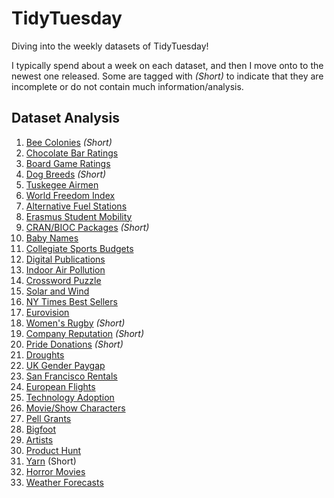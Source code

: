 # TidyTuesday
Diving into the weekly datasets of TidyTuesday! 

I typically spend about a week on each dataset, and then I move onto to the newest one released. Some are tagged with *(Short)* to indicate that they are incomplete or do not contain much information/analysis.

## Dataset Analysis

1. [Bee Colonies](https://github.com/MattHondrakis/TidyTuesday/blob/main/01-11-22/Bees.md) *(Short)*
2. [Chocolate Bar Ratings](https://github.com/MattHondrakis/TidyTuesday/blob/main/01-18-22/Chocolate.md)
3. [Board Game Ratings](https://github.com/MattHondrakis/TidyTuesday/blob/main/01-25-22/BoardGames.md)
4. [Dog Breeds](https://github.com/MattHondrakis/TidyTuesday/blob/main/02-01-22/DogBreeds.md) *(Short)*
5. [Tuskegee Airmen](https://github.com/MattHondrakis/TidyTuesday/blob/main/02-08-22/Airmen.md)
6. [World Freedom Index](https://github.com/MattHondrakis/TidyTuesday/blob/main/02-22-22/Freedom.md)
7. [Alternative Fuel Stations](https://github.com/MattHondrakis/TidyTuesday/blob/main/03-01-22/Stations.md)
8. [Erasmus Student Mobility](https://github.com/MattHondrakis/TidyTuesday/blob/main/03-08-22/Erasmus.md)
9. [CRAN/BIOC Packages](https://github.com/MattHondrakis/TidyTuesday/blob/main/03-15-22/Packages.md) *(Short)*
10. [Baby Names](https://github.com/MattHondrakis/TidyTuesday/blob/main/03-22-22/BabyNames.md)
11. [Collegiate Sports Budgets](https://github.com/MattHondrakis/TidyTuesday/blob/main/03-29-22/Sports.md) 
12. [Digital Publications](https://github.com/MattHondrakis/TidyTuesday/blob/main/04-05-22/Publications.md)
13. [Indoor Air Pollution](https://github.com/MattHondrakis/TidyTuesday/blob/main/04-12-22/Indoor-Pollution.md)
14. [Crossword Puzzle](https://github.com/MattHondrakis/TidyTuesday/blob/main/04-19-22/Crossword-Puzzle.md)
15. [Solar and Wind](https://github.com/MattHondrakis/TidyTuesday/blob/main/05-03-22/Solar-and-Wind.md)
16. [NY Times Best Sellers](https://github.com/MattHondrakis/TidyTuesday/blob/main/05-10-22/NYT-Best-Sellers.md)
17. [Eurovision](https://github.com/MattHondrakis/TidyTuesday/blob/main/05-17-22/Eurovision.md)
18. [Women's Rugby](https://github.com/MattHondrakis/TidyTuesday/blob/main/05-24-22/Women-s-Rugby.md) *(Short)*
19. [Company Reputation](https://github.com/MattHondrakis/TidyTuesday/blob/main/05-31-22/Company-Reputation.md) *(Short)*
20. [Pride Donations](https://github.com/MattHondrakis/TidyTuesday/blob/main/06-07-22/Pride-Donations.md) *(Short)*
21. [Droughts](https://github.com/MattHondrakis/TidyTuesday/blob/main/06-14-22/Drought.md)
22. [UK Gender Paygap](https://github.com/MattHondrakis/TidyTuesday/blob/main/06-28-22/Paygap.md)
23. [San Francisco Rentals](https://github.com/MattHondrakis/TidyTuesday/blob/main/07-05-22/San-Fransisco-Rentals.md)
24. [European Flights](https://github.com/MattHondrakis/TidyTuesday/blob/main/07-12-22/European-Flights.md)
25. [Technology Adoption](https://github.com/MattHondrakis/TidyTuesday/blob/main/07-19-22/Technology.md)
26. [Movie/Show Characters](https://github.com/MattHondrakis/TidyTuesday/blob/main/08-16-22/Characters.md) 
27. [Pell Grants](https://github.com/MattHondrakis/TidyTuesday/blob/main/08-30-22/Pell-Grants.md)
28. [Bigfoot](https://github.com/MattHondrakis/TidyTuesday/blob/main/09-13-22/Bigfoot.md)
29. [Artists](https://github.com/MattHondrakis/TidyTuesday/blob/main/09-27-22/Artists.md)
30. [Product Hunt](https://github.com/MattHondrakis/TidyTuesday/blob/main/10-4-22/Product.md)
31. [Yarn](https://github.com/MattHondrakis/TidyTuesday/blob/main/10-11-22/Ravelry-Yarn.md) (Short)
32. [Horror Movies](https://github.com/MattHondrakis/TidyTuesday/blob/main/11-01-22/Horror-Movies.md)
33. [Weather Forecasts](https://github.com/MattHondrakis/TidyTuesday/blob/main/12-20-22/Weather-Forecasts.md)

